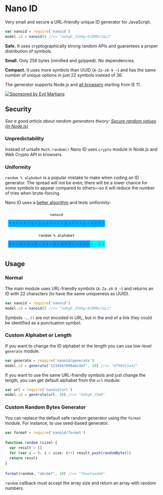 # Nano ID

Very small and secure a URL-friendly unique ID generator for JavaScript.

```js
var nanoid = require('nanoid')
model.id = nanoid() //=> "Uakgb_J5m9g~0JDMbcJqLJ"
```

**Safe.** It uses cryptographically strong random APIs
and guarantees a proper distribution of symbols.

**Small.** Only 258 bytes (minified and gzipped). No dependencies.

**Compact.** It uses more symbols than UUID (`A-Za-z0-9_~`)
and has the same number of unique options in just 22 symbols instead of 36.

The generator supports Node.js and [all browsers] starting from IE 11.

[all browsers]: http://caniuse.com/#feat=getrandomvalues

<a href="https://evilmartians.com/?utm_source=nanoid">
  <img src="https://evilmartians.com/badges/sponsored-by-evil-martians.svg"
       alt="Sponsored by Evil Martians" width="236" height="54">
</a>

## Security

*See a good article about random generators theory:
[Secure random values (in Node.js)]*

### Unpredictability

Instead of unsafe `Math.random()` Nano ID uses `crypto` module in Node.js
and Web Crypto API in browsers.

### Uniformity

`random % alphabet` is a popular mistake to make when coding an ID generator.
The spread will not be even; there will be a lower chance for some symbols
to appear compared to others—so it will reduce the number of tries
when brute-forcing.

Nano ID uses a [better algorithm] and tests uniformity:

<img src="distribution.png" alt="Nano ID uniformity" width="340" height="135">

[Secure random values (in Node.js)]: https://gist.github.com/joepie91/7105003c3b26e65efcea63f3db82dfba
[better algorithm]: https://github.com/ai/nanoid/blob/master/format.js

## Usage

### Normal

The main module uses URL-friendly symbols (`A-Za-z0-9_~`) and returns an ID
with 22 characters (to have the same uniqueness as UUID).

```js
var nanoid = require('nanoid')
model.id = nanoid() //=> "Uakgb_J5m9g~0JDMbcJqLJ"
```

Symbols `-,.()` are not encoded in URL, but in the end of a link
they could be identified as a punctuation symbol.

### Custom Alphabet or Length

If you want to change the ID alphabet or the length
you can use low-level `generate` module.

```js
var generate = require('nanoid/generate')
model.id = generate('1234567890abcdef', 10) //=> "4f90d13a42"
```

If you want to use the same URL-friendly symbols and just change the length,
you can get default alphabet from the `url` module:

```js
var url = require('nanoid/url')
model.id = generate(url, 10) //=> "Uakgb_J5m9"
```

### Custom Random Bytes Generator

You can replace the default safe random generator using the `format` module.
For instance, to use seed-based generator.

```js
var format = require('nanoid/format')

function random (size) {
  var result = []
  for (var i = 0; i < size; i++) result.push(randomByte())
  return result
}

format(random, "abcdef", 10) //=> "fbaefaadeb"
```

`random` callback must accept the array size and return an array
with random numbers.
